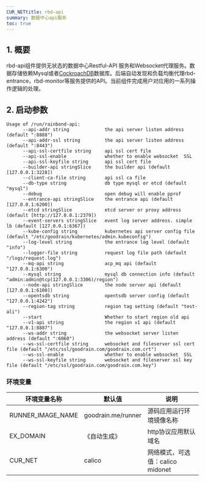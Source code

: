 ```yaml
---
CUR_NETtitle: rbd-api
summary: 数据中心api服务
toc: true
---
```


## 1. 概要

rbd-api组件提供无状态的数据中心Restful-API 服务和Websocket代理服务。数据存储依赖Mysql或者[CockroachDB](http://jandan.net/2014/07/23/cockroach-db.html)数据库。后端自动发现和负载均衡代理rbd-entrance，rbd-monitor等服务提供的API。当前组件完成用户对应用的一系列操作逻辑的处理。

## 2. 启动参数

```
Usage of /run/rainbond-api:
      --api-addr string             the api server listen address (default ":8888")
      --api-addr-ssl string         the api server listen address (default ":8443")
      --api-ssl-certfile string     api ssl cert file
      --api-ssl-enable              whether to enable websocket  SSL
      --api-ssl-keyfile string      api ssl cert file
      --builder-api stringSlice     the builder api (default [127.0.0.1:3228])
      --client-ca-file string       api ssl ca file
      --db-type string              db type mysql or etcd (default "mysql")
      --debug                       open debug will enable pprof
      --entrance-api stringSlice    the entrance api (default [127.0.0.1:6200])
      --etcd stringSlice            etcd server or proxy address (default [http://127.0.0.1:2379])
      --event-servers stringSlice   event log server address. simple lb (default [127.0.0.1:6367])
      --kube-config string          kubernetes api server config file (default "/etc/goodrain/kubernetes/admin.kubeconfig")
      --log-level string            the entrance log level (default "info")
      --logger-file string          request log file path (default "/logs/request.log")
      --mq-api string               acp_mq api (default "127.0.0.1:6300")
      --mysql string                mysql db connection info (default "admin:admin@tcp(127.0.0.1:3306)/region")
      --node-api stringSlice        the node server api (default [127.0.0.1:6100])
      --opentsdb string             opentsdb server config (default "127.0.0.1:4242")
      --region-tag string           region tag setting (default "test-ali")
      --start                       Whether to start region old api
      --v1-api string               the region v1 api (default "127.0.0.1:8887")
      --ws-addr string              the websocket server listen address (default ":6060")
      --ws-ssl-certfile string      websocket and fileserver ssl cert file (default "/etc/ssl/goodrain.com/goodrain.com.crt")
      --ws-ssl-enable               whether to enable websocket  SSL
      --ws-ssl-keyfile string       websocket and fileserver ssl key file (default "/etc/ssl/goodrain.com/goodrain.com.key")
```



### 环境变量

| 环境变量名称      | 默认值             | 说明                             |
| ----------------- | ------------------ | -------------------------------- |
| RUNNER_IMAGE_NAME | goodrain.me/runner | 源码应用运行环境镜像名称         |
| EX_DOMAIN         | 《自动生成》       | http协议应用默认域名             |
| CUR_NET           | calico             | 网络模式，可选值：calico midonet |

